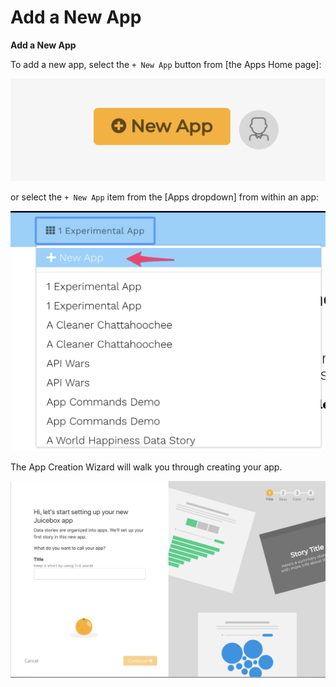 # Add a New App

**Add a New App**

To add a new app,  select the `+ New App` button from \[the Apps Home page\]:

![+ New App from Apps Home page](../../.gitbook/assets/image%20%286%29.png)

or select the `+ New App` item from the \[Apps dropdown\] from within an app:

![+ New App from Apps dropdown](../../.gitbook/assets/image%20%2814%29.png)

The App Creation Wizard will walk you through creating your app.

![App Creation Wizard](../../.gitbook/assets/image%20%2811%29.png)



